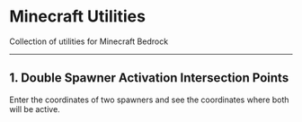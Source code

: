 # Minecraft Utilities

Collection of utilities for Minecraft Bedrock

----

## 1. Double Spawner Activation Intersection Points

Enter the coordinates of two spawners and see the coordinates where both will be active.
